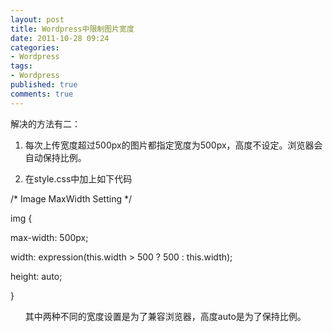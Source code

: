 ```yaml
---
layout: post
title: Wordpress中限制图片宽度
date: 2011-10-28 09:24
categories:
- Wordpress
tags:
- Wordpress
published: true
comments: true
---
```

<p><p>解决的方法有二：</p>
<ol>
<li>
<p>每次上传宽度超过500px的图片都指定宽度为500px，高度不设定。浏览器会自动保持比例。</p>
</li>
<li>在style.css中加上如下代码</li>
</ol>
<p>
<p>/* Image MaxWidth Setting */</p>
<p>img {</p>
<p>max-width: 500px;</p>
<p>width: expression(this.width &gt; 500 ? 500 : this.width);</p>
<p>height: auto;</p>
<p>}</p>
</p>
<ol>
<p>其中两种不同的宽度设置是为了兼容浏览器，高度auto是为了保持比例。</p>
</ol>
<div id="_mcePaste" class="mcePaste" style="position: absolute; left: -10000px; top: 0px; width: 1px; height: 1px; overflow-x: hidden; overflow-y: hidden;">
<div id="_mcePaste" class="mcePaste" style="position: absolute; left: -10000px; top: 0px; width: 1px; height: 1px; overflow-x: hidden; overflow-y: hidden;">/* Image MaxWidth Setting */</div>
<div id="_mcePaste" class="mcePaste" style="position: absolute; left: -10000px; top: 0px; width: 1px; height: 1px; overflow-x: hidden; overflow-y: hidden;">img {</div>
<div id="_mcePaste" class="mcePaste" style="position: absolute; left: -10000px; top: 0px; width: 1px; height: 1px; overflow-x: hidden; overflow-y: hidden;">max-width: 500px;</div>
<div id="_mcePaste" class="mcePaste" style="position: absolute; left: -10000px; top: 0px; width: 1px; height: 1px; overflow-x: hidden; overflow-y: hidden;">width: expression(this.width &gt; 500 ? 500 : this.width);</div>
<div id="_mcePaste" class="mcePaste" style="position: absolute; left: -10000px; top: 0px; width: 1px; height: 1px; overflow-x: hidden; overflow-y: hidden;">height: auto;</div>
<div id="_mcePaste" class="mcePaste" style="position: absolute; left: -10000px; top: 0px; width: 1px; height: 1px; overflow-x: hidden; overflow-y: hidden;">}<span style="font-family: 'Heiti SC Light'; font-size: 12px;">/* Image MaxWidth Setting */</span></div>
<p style="margin: 0.0px 0.0px 0.0px 0.0px; font: 12.0px 'Heiti SC Light';">img {</p>
<p style="margin: 0.0px 0.0px 0.0px 0.0px; font: 12.0px 'Heiti SC Light';">max-width: 500px;</p>
<p style="margin: 0.0px 0.0px 0.0px 0.0px; font: 12.0px 'Heiti SC Light';">width: expression(this.width &gt; 500 ? 500 : this.width);</p>
<p style="margin: 0.0px 0.0px 0.0px 0.0px; font: 12.0px 'Heiti SC Light';">height: auto;</p>
<p style="margin: 0.0px 0.0px 0.0px 0.0px; font: 12.0px 'Heiti SC Light';">}</p>
</div></p>
